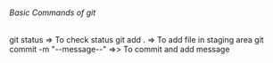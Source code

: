 ###### Basic Commands of git #####

git status => To check status
git add .  => To add file in staging area
git commit -m "--message--" =>> To  commit and add message